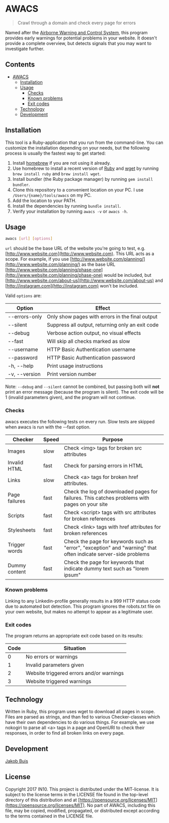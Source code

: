 # AWACS
> Crawl through a domain and check every page for errors

Named after the [Airborne Warning and Control System](https://en.wikipedia.org/wiki/Boeing_E-3_Sentry),
this program provides early warnings for potential problems in your website. It
doesn't provide a complete overview, but detects signals that you may want to
investigate further.

## Contents
- [AWACS](#awacs)
  * [Installation](#installation)
  * [Usage](#usage)
    + [Checks](#checks)
    + [Known problems](#known-problems)
    + [Exit codes](#exit-codes)
  * [Technology](#technology)
  * [Development](#development)

## Installation
This tool is a Ruby-application that you run from the command-line. You can
customize the installation depending on your needs, but the following process
is usually the fastest way to get started:

1. Install [homebrew](https://brew.sh/) if you are not using it already.
1. Use homebrew to install a recent version of [Ruby](https://www.ruby-lang.org/en/)
and [wget](https://www.gnu.org/software/wget/) by running `brew install ruby`
and `brew install wget`.
1. Install bundler (the Ruby package manager) by running `gem install bundler`.
1. Clone this repository to a convenient location on your PC. I use
`/Users/{name}/tools/awacs` on my PC.
1. Add the location to your PATH.
1. Install the dependencies by running `bundle install`.
1. Verify your installation by running `awacs -v` or `awacs -h`.

## Usage
```bash
awacs [url] [options]
```

`url` should be the base URL of the website you're going to test, e.g. [http://www.website.com](http://www.website.com). This URL acts as a scope. For
example, if you use [http://www.website.com/planning/](http://www.website.com/planning/) as the base URL
[http://www.website.com/planning/phase-one](http://www.website.com/planning/phase-one) would be included, but
[http://www.website.com/about-us](http://www.website.com/about-us) and [http://instagram.com](http://instagram.com) won't
be included.

Valid `options` are:

| Option | Effect |
| ------ | ------ |
| --errors-only | Only show pages with errors in the final output |
| --silent | Suppress all output, returning only an exit code |
| --debug | Verbose action output, no visual effects |
| --fast | Will skip all checks marked as slow |
| --username | HTTP Basic Authentication username |
| --password | HTTP Basic Authentication password |
| -h, --help | Print usage instructions |
| -v, --version | Print version number |

Note: `--debug` and `--silent` cannot be combined, but passing both will **not**
print an error message (because the program is silent). The exit code will be 1
(invalid parameters given), and the program will not continue.

### Checks
awacs executes the following tests on every run. Slow tests are skipped when awacs
is run with the --fast option.

| Checker | Speed | Purpose |
| ------- | ----- | ------- |
| Images | slow | Check \<img\> tags for broken src attributes |
| Invalid HTML | fast | Check for parsing errors in HTML |
| Links | slow | Check \<a\> tags for broken href attributes. |
| Page failures | fast | Check the log of downloaded pages for failures. This catches problems with pages on your site  |
| Scripts | fast | Check \<script\> tags with src attributes for broken references  |
| Stylesheets | fast | Check \<link\> tags with href attributes for broken references  |
| Trigger words | fast | Check the page for keywords such as "error", "exception" and "warning" that often indicate server-side problems  |
| Dummy content | fast | Check the page for keywords that indicate dummy text such as "lorem ipsum"  |

### Known problems
Linking to any Linkedin-profile generally results in a 999 HTTP status code
due to automated bot detection. This program ignores the robots.txt file on your
own website, but makes no attempt to appear as a legitimate user.

### Exit codes
The program returns an appropriate exit code based on its results:

| Code | Situation |
| ---- | --------- |
|    0 | No errors or warnings |
|    1 | Invalid parameters given |
|    2 | Website triggered errors and/or warnings |
|    3 | Website triggered warnings |

## Technology
Written in Ruby, this program uses wget to download all pages in scope. Files are
parsed as strings, and than fed to various Checker-classes which have their own
dependencies to do various things. For example, we use nokogiri to parse all \<a\>
tags in a page and OpenURI to check their responses, in order to find all broken
links on every page.

## Development
[Jakob Buis](http://www.jakobbuis.nl)

## License
Copyright 2017 IN10. This project is distributed under the MIT-license. It is subject to the license terms in the LICENSE file found in the top-level directory of this distribution and at [https://opensource.org/licenses/MIT](https://opensource.org/licenses/MIT). No part of AWACS, including this file, may be copied, modified, propagated, or distributed except according to the terms contained in the LICENSE file.
